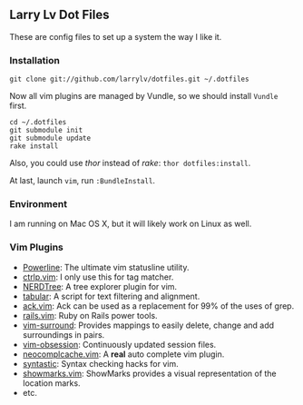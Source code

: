 ## Larry Lv Dot Files

These are config files to set up a system the way I like it.

### Installation

```
git clone git://github.com/larrylv/dotfiles.git ~/.dotfiles
```

Now all vim plugins are managed by Vundle, so we should install `Vundle` first.

```
cd ~/.dotfiles
git submodule init
git submodule update
rake install
```

Also, you could use *thor* instead of *rake*: `thor dotfiles:install`.

At last, launch `vim`, run `:BundleInstall`.

### Environment

I am running on Mac OS X, but it will likely work on Linux as well.

### Vim Plugins

* [Powerline](https://github.com/Lokaltog/vim-powerline): The ultimate vim statusline utility.
* [ctrlp.vim](https://github.com/kien/ctrlp.vim): I only use this for tag matcher.
* [NERDTree](https://github.com/scrooloose/nerdtree): A tree explorer plugin for vim.
* [tabular](https://github.com/godlygeek/tabular): A script for text filtering and alignment.
* [ack.vim](https://github.com/mileszs/ack.vim): Ack can be used as a replacement for 99% of the uses of grep.
* [rails.vim](https://github.com/tpope/vim-rails): Ruby on Rails power tools.
* [vim-surround](https://github.com/tpope/vim-surround): Provides mappings to easily delete, change and add surroundings in pairs.
* [vim-obsession](https://github.com/tpope/vim-obsession): Continuously updated session files.
* [neocomplcache.vim](https://github.com/Shougo/neocomplcache): A **real** auto complete vim plugin.
* [syntastic](https://github.com/scrooloose/syntastic): Syntax checking hacks for vim.
* [showmarks.vim](http://www.vim.org/scripts/script.php?script_id=152): ShowMarks provides a visual representation of the location marks.
* etc.
